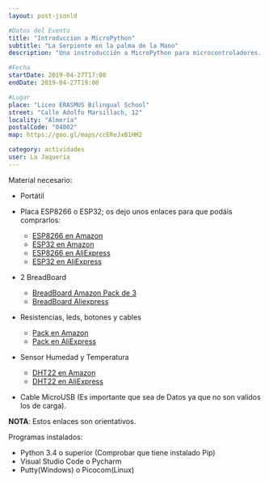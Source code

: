 ```yaml
---
layout: post-jsonld

#Datos del Evento
title: "Introduccion a MicroPython"
subtitle: "La Serpiente en la palma de la Mano"
description: "Una instroducción a MicroPython para microcontroladores. Que nos permitirá poder programar en el lenguaje de programación Python en un dispositivo que cabe en nuestra mano y que permite conectar cualquier dispositivo a Internet."

#Fecha
startDate: 2019-04-27T17:00
endDate: 2019-04-27T19:00

#Lugar
place: "Liceo ERASMUS Bilingual School"
street: "Calle Adolfo Marsillach, 12"
locality: "Almería"
postalCode: "04002"
map: https://goo.gl/maps/ccEReJxB1HH2

category: actividades
user: La Jaquería
---
```


Material necesario:
- Portátil
- Placa ESP8266 o ESP32; os dejo unos enlaces para que podáis comprarlos:

    * [ESP8266 en Amazon](https://amzn.to/2U1RHDS)
    * [ESP32 en Amazon](https://amzn.to/2VwGZ9W) 
    * [ESP8266 en AliExpress](https://aliexpi.com/1bqq)
    * [ESP32 en AliExpress](https://aliexpi.com/6qrc)


- 2 BreadBoard
    * [BreadBoard Amazon Pack de 3](https://amzn.to/2KmmQT6)
    * [BreadBoard Aliexpress](https://aliexpi.com/5w1E) 

- Resistencias, leds, botones y cables
    * [Pack en Amazon](https://amzn.to/2VCJaJm)
    * [Pack en AliExpress](https://aliexpi.com/9ABe)

- Sensor Humedad y Temperatura
    * [DHT22 en Amazon](https://amzn.to/2VAqSIG)
    * [DHT22 en AliExpress](https://aliexpi.com/f7Sp)


- Cable MicroUSB (Es importante que sea de Datos ya que no son validos los de carga).

**NOTA**: Estos enlaces son orientativos.


Programas instalados:
- Python 3.4 o superior (Comprobar que tiene instalado Pip)
- Visual Studio Code o Pycharm
- Putty(Windows) o Picocom(Linux)




